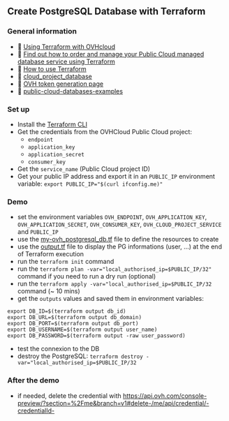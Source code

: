 ## Create PostgreSQL Database with Terraform

### General information
 - 🔗 [Using Terraform with OVHcloud](https://help.ovhcloud.com/csm/fr-terraform-at-ovhcloud?id=kb_article_view&sysparm_article=KB0054776)
 - 🔗 [Find out how to order and manage your Public Cloud managed database service using Terraform ](https://help.ovhcloud.com/csm/fr-public-cloud-databases-order-terraform?id=kb_article_view&sysparm_article=KB0048840)  
 - 🔗 [How to use Terraform](https://help.ovhcloud.com/csm/en-gb-public-cloud-compute-terraform?id=kb_article_view&sysparm_article=KB0050787)
 - 🔗 [cloud_project_database](https://registry.terraform.io/providers/ovh/ovh/latest/docs/resources/cloud_project_database)
 - 🔗 [OVH token generation page](https://www.ovh.com/auth/api/createToken?GET=/*&POST=/*&PUT=/*&DELETE=/*)
 - 🔗 [public-cloud-databases-examples](https://github.com/ovh/public-cloud-databases-examples)

### Set up
  - Install the [Terraform CLI](https://www.terraform.io/downloads.html)
  - Get the credentials from the OVHCloud Public Cloud project:
    - `endpoint`
    - `application_key`
    - `application_secret`
    - `consumer_key`
  - Get the `service_name` (Public Cloud project ID)
  - Get your public IP address and export it in an `PUBLIC_IP` environment variable: `export PUBLIC_IP="$(curl ifconfig.me)"`

### Demo
  - set the environment variables `OVH_ENDPOINT`, `OVH_APPLICATION_KEY`, `OVH_APPLICATION_SECRET`, `OVH_CONSUMER_KEY`, `OVH_CLOUD_PROJECT_SERVICE` and `PUBLIC_IP`
  - use the [my-ovh_postgresql_db.tf](my-ovh_postgresql_db.tf) file to define the resources to create
  - use the [output.tf](output.tf) file to display the PG informations (user, ...) at the end of Terraform execution
  - run the `terraform init` command
  - run the `terraform plan -var="local_authorised_ip=$PUBLIC_IP/32"` command if you need to run a dry run (optional) 
  - run the `terraform apply -var="local_authorised_ip=$PUBLIC_IP/32` command (~ 10 mins)
  - get the `outputs` values and saved them in environment variables:
  ```
export DB_ID=$(terraform output db_id)
export DB_URL=$(terraform output db_domain)
export DB_PORT=$(terraform output db_port)
export DB_USERNAME=$(terraform output user_name)
export DB_PASSWORD=$(terraform output -raw user_password)
```
  - test the connexion to the DB
  - destroy the PostgreSQL: `terraform destroy -var="local_authorised_ip=$PUBLIC_IP/32`


### After the demo
  - if needed, delete the credential with https://api.ovh.com/console-preview/?section=%2Fme&branch=v1#delete-/me/api/credential/-credentialId-